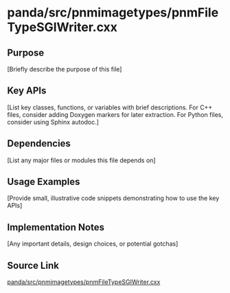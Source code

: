 # panda/src/pnmimagetypes/pnmFileTypeSGIWriter.cxx

## Purpose
[Briefly describe the purpose of this file]

## Key APIs
[List key classes, functions, or variables with brief descriptions.
For C++ files, consider adding Doxygen markers for later extraction.
For Python files, consider using Sphinx autodoc.]

## Dependencies
[List any major files or modules this file depends on]

## Usage Examples
[Provide small, illustrative code snippets demonstrating how to use the key APIs]

## Implementation Notes
[Any important details, design choices, or potential gotchas]

## Source Link
[panda/src/pnmimagetypes/pnmFileTypeSGIWriter.cxx](link_to_source_repository/panda/src/pnmimagetypes/pnmFileTypeSGIWriter.cxx)
